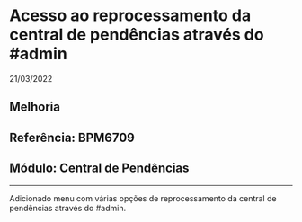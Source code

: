 # Acesso ao reprocessamento da central de pendências através do #admin
21/03/2022
## Melhoria
## Referência: BPM6709
## Módulo: Central de Pendências
***

Adicionado menu com várias opções de reprocessamento da central de pendências através do #admin.